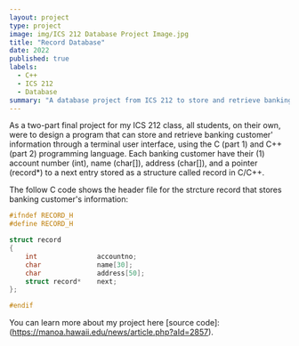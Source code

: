 ```yaml
---
layout: project
type: project
image: img/ICS 212 Database Project Image.jpg
title: "Record Database"
date: 2022
published: true
labels:
  - C++
  - ICS 212
  - Database
summary: "A database project from ICS 212 to store and retrieve banking customer's information."
---
```



As a two-part final project for my ICS 212 class, all students, on their own, were to design a program that can store and retrieve banking customer' information through a terminal user interface, using the C (part 1) and C++ (part 2) programming language. Each banking customer have their (1) account number (int), name (char[]), address (char[]), and a pointer (record*) to a next entry stored as a structure called record in C/C++.

The follow C code shows the header file for the strcture record that stores banking customer's information:
```c
#ifndef RECORD_H
#define RECORD_H

struct record
{
    int               accountno;
    char              name[30];
    char              address[50];
    struct record*    next; 
};

#endif
```

You can learn more about my project here [source code]: (https://manoa.hawaii.edu/news/article.php?aId=2857).

